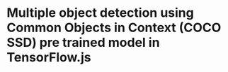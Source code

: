 # Multiple object detection using Common Objects in Context (COCO SSD) pre trained model in TensorFlow.js